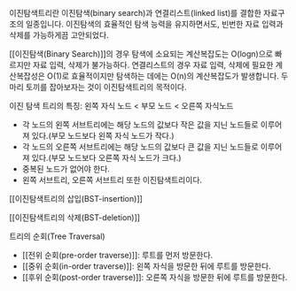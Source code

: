 


이진탐색트리란 이진탐색(binary search)과 연결리스트(linked list)를 결합한 자료구조의 일종입니다. 이진탐색의 효율적인 탐색 능력을 유지하면서도, 빈번한 자료 입력과 삭제를 가능하게끔 고안되었다.

[[이진탐색(Binary Search)]]의 경우 탐색에 소요되는 계산복잡도는 O(logn)으로 빠르지만 자료 입력, 삭제가 불가능하다. 
연결리스트의 경우 자료 입력, 삭제에 필요한 계산복잡성은 O(1)로 효율적이지만 탐색하는 데에는 O(n)의 계산복잡도가 발생합니다. 두 마리 토끼를 잡아보자는 것이 이진탐색트리의 목적이다.


이진 탐색 트리의 특징: 왼쪽 자식 노드 < 부모 노드 < 오른쪽 자식노드

- 각 노드의 왼쪽 서브트리에는 해당 노드의 값보다 작은 값을 지닌 노드들로 이루어져 있다.(부모 노드보다 왼쪽 자식 노드가 작다.)
- 각 노드의 오른쪽 서브트리에는 해당 노드의 값보다 큰 값을 지닌 노드들로 이루어져 있다.(부모 노드보다 오른쪽 자식 노드가 크다.)
- 중복된 노드가 없어야 한다.
- 왼쪽 서브트리, 오른쪽 서브트리 또한 이진탐색트리이다.


[[이진탐색트리의 삽입(BST-insertion)]]

[[이진탐색트리의 삭제(BST-deletion)]]


트리의 순회(Tree Traversal)
- [[전위 순회(pre-order traverse)]]: 루트를 먼저 방문한다.
- [[중위 순회(in-order traverse)]]: 왼쪽 자식을 방문한 뒤에 루트를 방문한다.
- [[후위 순회(post-order traverse)]]: 오른쪽 자식을 방문한 뒤에 루트를 방문한다.